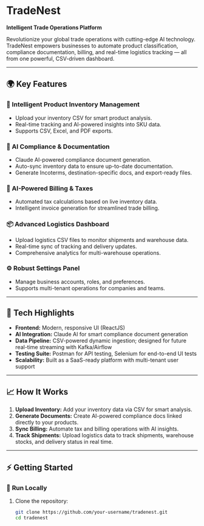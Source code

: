 # TradeNest

**Intelligent Trade Operations Platform**

Revolutionize your global trade operations with cutting-edge AI technology. TradeNest empowers businesses to automate product classification, compliance documentation, billing, and real-time logistics tracking — all from one powerful, CSV-driven dashboard.

---

## 🌍 **Key Features**

### 🚢 Intelligent Product Inventory Management
- Upload your inventory CSV for smart product analysis.
- Real-time tracking and AI-powered insights into SKU data.
- Supports CSV, Excel, and PDF exports.

### 📄 AI Compliance & Documentation
- Claude AI-powered compliance document generation.
- Auto-sync inventory data to ensure up-to-date documentation.
- Generate Incoterms, destination-specific docs, and export-ready files.

### 💸 AI-Powered Billing & Taxes
- Automated tax calculations based on live inventory data.
- Intelligent invoice generation for streamlined trade billing.

### 📦 Advanced Logistics Dashboard
- Upload logistics CSV files to monitor shipments and warehouse data.
- Real-time sync of tracking and delivery updates.
- Comprehensive analytics for multi-warehouse operations.

### ⚙️ Robust Settings Panel
- Manage business accounts, roles, and preferences.
- Supports multi-tenant operations for companies and teams.

---

## 🧩 **Tech Highlights**

- **Frontend:** Modern, responsive UI (ReactJS)
- **AI Integration:** Claude AI for smart compliance document generation
- **Data Pipeline:** CSV-powered dynamic ingestion; designed for future real-time streaming with Kafka/Airflow
- **Testing Suite:** Postman for API testing, Selenium for end-to-end UI tests
- **Scalability:** Built as a SaaS-ready platform with multi-tenant user support

---

## 📈 **How It Works**

1. **Upload Inventory:** Add your inventory data via CSV for smart analysis.
2. **Generate Documents:** Create AI-powered compliance docs linked directly to your products.
3. **Sync Billing:** Automate tax and billing operations with AI insights.
4. **Track Shipments:** Upload logistics data to track shipments, warehouse stocks, and delivery status in real time.

---

## ⚡ **Getting Started**

### 📌 **Run Locally**

1. Clone the repository:
   ```bash
   git clone https://github.com/your-username/tradenest.git
   cd tradenest
